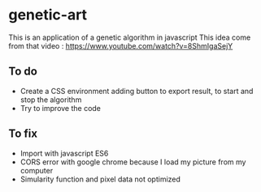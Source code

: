 ﻿# genetic-art
This is an application of a genetic algorithm in javascript
This idea come from that video : https://www.youtube.com/watch?v=8ShmIgaSejY 

## To do

 - Create a CSS environment adding button to export result, to start and stop the algorithm
 - Try to improve the code

## To fix

 - Import with javascript ES6
 - CORS error with google chrome because I load my picture from my computer
 - Simularity function and pixel data not optimized

